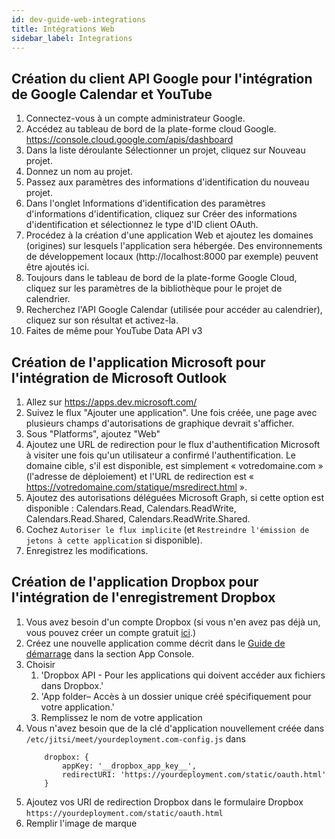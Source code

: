 ```yaml
---
id: dev-guide-web-integrations
title: Intégrations Web
sidebar_label: Integrations
---
```


## Création du client API Google pour l'intégration de Google Calendar et YouTube

1. Connectez-vous à un compte administrateur Google.
2. Accédez au tableau de bord de la plate-forme cloud Google. https://console.cloud.google.com/apis/dashboard
3. Dans la liste déroulante Sélectionner un projet, cliquez sur Nouveau projet.
4. Donnez un nom au projet.
5. Passez aux paramètres des informations d'identification du nouveau projet.
6. Dans l'onglet Informations d'identification des paramètres d'informations d'identification, cliquez sur Créer des informations d'identification et sélectionnez le type d'ID client OAuth.
7. Procédez à la création d'une application Web et ajoutez les domaines (origines) sur lesquels l'application sera hébergée. Des environnements de développement locaux (http://localhost:8000 par exemple) peuvent être ajoutés ici.
8. Toujours dans le tableau de bord de la plate-forme Google Cloud, cliquez sur les paramètres de la bibliothèque pour le projet de calendrier.
9. Recherchez l'API Google Calendar (utilisée pour accéder au calendrier), cliquez sur son résultat et activez-la.
10. Faites de même pour YouTube Data API v3

## Création de l'application Microsoft pour l'intégration de Microsoft Outlook

1. Allez sur https://apps.dev.microsoft.com/
2. Suivez le flux "Ajouter une application". Une fois créée, une page avec plusieurs champs d'autorisations de graphique devrait s'afficher.
3. Sous "Platforms", ajoutez "Web"
4. Ajoutez une URL de redirection pour le flux d'authentification Microsoft à visiter une fois qu'un utilisateur a confirmé l'authentification. Le domaine cible, s'il est disponible, est simplement « votredomaine.com » (l'adresse de déploiement) et l'URL de redirection est « https://votredomaine.com/statique/msredirect.html ».
5. Ajoutez des autorisations déléguées Microsoft Graph, si cette option est disponible : Calendars.Read, Calendars.ReadWrite, Calendars.Read.Shared, Calendars.ReadWrite.Shared.
6. Cochez `Autoriser le flux implicite` (et `Restreindre l'émission de jetons à cette application` si disponible).
7. Enregistrez les modifications.

## Création de l'application Dropbox pour l'intégration de l'enregistrement Dropbox

1. Vous avez besoin d'un compte Dropbox (si vous n'en avez pas déjà un, vous pouvez créer un compte gratuit [ici](https://www.dropbox.com/register).)
2. Créez une nouvelle application comme décrit dans le [Guide de démarrage](https://www.dropbox.com/developers/reference/getting-started?_tk=guides_lp&_ad=guides2&_camp=get_started#app%20console)  dans la section App Console. 
3. Choisir
    1. 'Dropbox API - Pour les applications qui doivent accéder aux fichiers dans Dropbox.' 
    2. 'App folder– Accès à un dossier unique créé spécifiquement pour votre application.'
    3. Remplissez le nom de votre application
4. Vous n'avez besoin que de la clé d'application nouvellement créée dans `/etc/jitsi/meet/yourdeployment.com-config.js` dans
    ``` title="/etc/jitsi/meet/yourdeployment.com-config.js"
        dropbox: {
            appKey: '__dropbox_app_key__',
            redirectURI: 'https://yourdeployment.com/static/oauth.html'
        }
    ```
5. Ajoutez vos URI de redirection Dropbox dans le formulaire Dropbox `https://yourdeployment.com/static/oauth.html`
6. Remplir l'image de marque
